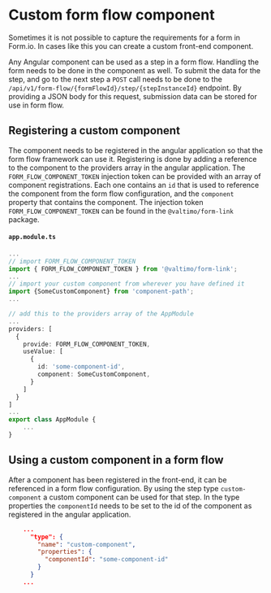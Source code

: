 # Custom form flow component

Sometimes it is not possible to capture the requirements for a form in Form.io. In cases like this you can create a custom front-end component.

Any Angular component can be used as a step in a form flow. Handling the form needs to be done in the component as well. To submit the data for the step, and go to the next step a `POST` call needs to be done to the `/api/v1/form-flow/{formFlowId}/step/{stepInstanceId}` endpoint. By providing a JSON body for this request, submission data can be stored for use in form flow.

## Registering a custom component

The component needs to be registered in the angular application so that the form flow framework can use it. Registering is done by adding a reference to the component to the providers array in the angular application. The `FORM_FLOW_COMPONENT_TOKEN` injection token can be provided with an array of component registrations. Each one contains an `id` that is used to reference the component from the form flow configuration, and the `component` property that contains the component. The injection token `FORM_FLOW_COMPONENT_TOKEN` can be found in the `@valtimo/form-link` package.

#### **`app.module.ts`**

```typescript
...
// import FORM_FLOW_COMPONENT_TOKEN
import { FORM_FLOW_COMPONENT_TOKEN } from '@valtimo/form-link';
...
// import your custom component from wherever you have defined it
import {SomeCustomComponent} from 'component-path';
...

// add this to the providers array of the AppModule
...
providers: [
  {
    provide: FORM_FLOW_COMPONENT_TOKEN,
    useValue: [
      {
        id: 'some-component-id',
        component: SomeCustomComponent,
      }
    ]
  }
]
...
export class AppModule {
    ...
}
```

## Using a custom component in a form flow

After a component has been registered in the front-end, it can be referenced in a form flow configuration. By using the step type `custom-component` a custom component can be used for that step. In the type properties the `componentId` needs to be set to the id of the component as registered in the angular application.

```json
    ...
      "type": {
        "name": "custom-component",
        "properties": {
          "componentId": "some-component-id"
        }
      }
    ...
```
